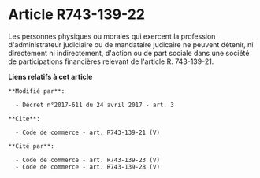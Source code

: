 # Article R743-139-22

Les personnes physiques ou morales qui exercent la profession d'administrateur judiciaire ou de mandataire judicaire ne
peuvent détenir, ni directement ni indirectement, d'action ou de part sociale dans une société de participations financières
relevant de l'article R. 743-139-21.

**Liens relatifs à cet article**

	**Modifié par**:

	  - Décret n°2017-611 du 24 avril 2017 - art. 3

	**Cite**:

	  - Code de commerce - art. R743-139-21 (V)

	**Cité par**:

	  - Code de commerce - art. R743-139-23 (V)
	  - Code de commerce - art. R743-139-28 (V)
